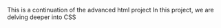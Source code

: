 This is a continuation of the advanced html project
In this project, we are delving deeper into CSS
